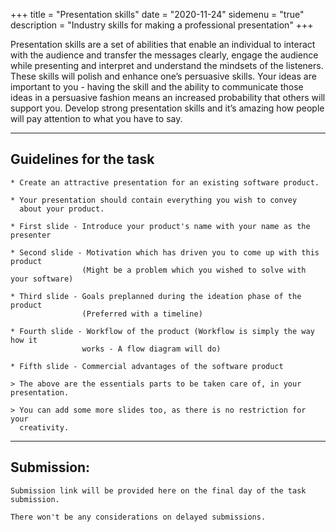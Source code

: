 +++
title = "Presentation skills"
date = "2020-11-24"
sidemenu = "true"
description = "Industry skills for making a professional presentation"
+++

Presentation skills are a set of abilities that enable an individual to interact with the audience and transfer the messages clearly, engage the audience while presenting and interpret and understand the mindsets of the listeners. These skills will polish and enhance one’s persuasive skills. Your ideas are important to you - having the skill and the ability to communicate those ideas in a persuasive fashion means an increased probability that others will support you. Develop strong presentation skills and it’s amazing how people will pay attention to what you have to say.

------
## Guidelines for the task

```
* Create an attractive presentation for an existing software product.  

* Your presentation should contain everything you wish to convey  
  about your product.  

* First slide - Introduce your product's name with your name as the presenter  

* Second slide - Motivation which has driven you to come up with this product  
                (Might be a problem which you wished to solve with your software)  

* Third slide - Goals preplanned during the ideation phase of the product   
                (Preferred with a timeline)  

* Fourth slide - Workflow of the product (Workflow is simply the way how it  
                works - A flow diagram will do)  

* Fifth slide - Commercial advantages of the software product  

> The above are the essentials parts to be taken care of, in your presentation.  

> You can add some more slides too, as there is no restriction for your  
  creativity.  
```
------

## Submission:

``````
Submission link will be provided here on the final day of the task submission.  

There won't be any considerations on delayed submissions.  
``````
<!--**Submission:** ==>[Submission Form]()<==-->




